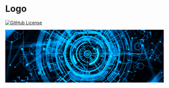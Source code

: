 # Logo
[![GitHub License](https://img.shields.io/badge/license-MIT-blue.svg)](./LICENSE)

![](./resources/banner.jpg)